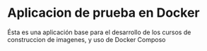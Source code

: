 # Aplicacion de prueba en Docker 

Ésta es una aplicación base para el desarrollo de los cursos de construccion de imagenes, y uso de Docker Composo
